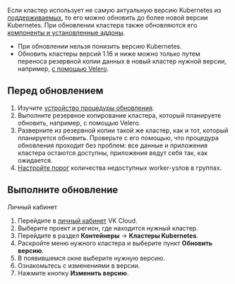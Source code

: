 Если кластер использует не самую актуальную версию Kubernetes из [поддерживаемых](../../concepts/versions/version-support/), то его можно обновить до более новой версии Kubernetes. При обновлении кластера также обновляются его [компоненты и установленные аддоны](../../concepts/versions/components).

<warn>

- При обновлении нельзя понизить версию Kubernetes.
- Обновить кластеры версий 1.16 и ниже можно только путем переноса резервной копии данных в новый кластер нужной версии, например, [с помощью Velero](../../use-cases/velero-backup).

</warn>

## Перед обновлением

1. Изучите [устройство процедуры обновления](../../concepts/update/).
1. Выполните резервное копирование кластера, который планируете обновить, например, с помощью Velero.
1. Разверните из резервной копии такой же кластер, как и тот, который планируется обновить. Проверьте с его помощью, что процедура обновления проходит без проблем: все данные и приложения кластера остаются доступны, приложения ведут себя так, как ожидается.
1. [Настройте порог](../manage-node-group#nastroit-parametry-obnovleniya) количества недоступных worker-узлов в группах.

## Выполните обновление

<tabs>
<tablist>
<tab>Личный кабинет</tab>
</tablist>
<tabpanel>

1. Перейдите в [личный кабинет](https://mcs.mail.ru/app/) VK Cloud.
1. Выберите проект и регион, где находится нужный кластер.
1. Перейдите в раздел **Контейнеры** → **Кластеры Kubernetes**.
1. Раскройте меню нужного кластера и выберите пункт **Обновить версию**.
1. В появившемся окне выберите нужную версию.
1. Ознакомьтесь с изменениями в версии.
1. Нажмите кнопку **Изменить версию**.

</tabpanel>
</tabs>
